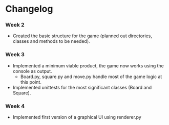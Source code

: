 # Changelog

### Week 2
- Created the basic structure for the game (planned out directories, classes and methods to be needed).

### Week 3
- Implemented a minimum viable product, the game now works using the console as output.
  - Board.py, square.py and move.py handle most of the game logic at this point.
- Implemented unittests for the most significant classes (Board and Square).

### Week 4
- Implemented first version of a graphical UI using renderer.py
